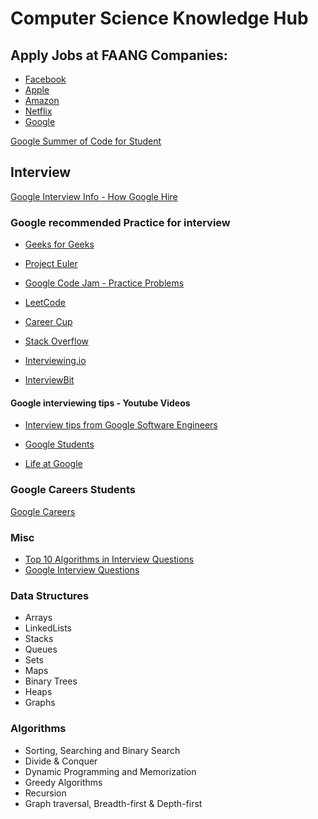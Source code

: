 # Computer Science Knowledge Hub

## Apply Jobs at FAANG Companies:

* [Facebook](https://www.facebook.com/careers/jobs)
* [Apple](https://www.apple.com/jobs/us/teams.html)
* [Amazon](https://www.amazon.jobs/en/search-jobcategory)
* [Netflix](https://jobs.netflix.com/)
* [Google](https://careers.google.com/jobs/)

[Google Summer of Code for Student](https://google.github.io/gsocguides/student/)

## Interview
[Google Interview Info - How Google Hire](https://careers.google.com/how-we-hire/interview/#interviews-for-all-roles)

### Google recommended Practice for interview 

* [Geeks for Geeks](https://www.geeksforgeeks.org/)

* [Project Euler](https://projecteuler.net/)

* [Google Code Jam - Practice Problems](https://code.google.com/codejam/past-contests)

* [LeetCode](https://leetcode.com/problemset/all/)

* [Career Cup](https://www.careercup.com/page)

* [Stack Overflow](https://stackoverflow.com/search?q=google+interview)

* [Interviewing.io](https://interviewing.io/)

* [InterviewBit](https://www.interviewbit.com/courses/programming/)

#### Google interviewing tips - Youtube Videos

* [Interview tips from Google Software Engineers](https://www.youtube.com/watch?v=mOyo4NoFRI4)

* [Google Students](https://www.youtube.com/user/GoogleStudents)

* [Life at Google](https://www.youtube.com/user/lifeatgoogle)

### Google Careers Students

[Google Careers](https://careers.google.com/students/)


### Misc

* [Top 10 Algorithms in Interview Questions](https://www.geeksforgeeks.org/top-10-algorithms-in-interview-questions/)
* [Google Interview Questions](https://www.geeksforgeeks.org/google-interview-questions/)

### Data Structures

* Arrays
* LinkedLists
* Stacks
* Queues
* Sets
* Maps
* Binary Trees
* Heaps
* Graphs

### Algorithms

* Sorting, Searching and Binary Search
* Divide & Conquer
* Dynamic Programming and Memorization
* Greedy Algorithms
* Recursion
* Graph traversal, Breadth-first & Depth-first 

